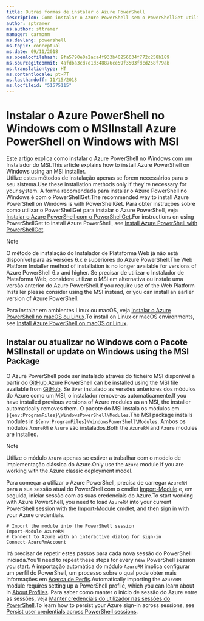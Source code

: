 ```yaml
---
title: Outras formas de instalar o Azure PowerShell
description: Como instalar o Azure PowerShell sem o PowerShellGet utilizar um MSI
author: sptramer
ms.author: sttramer
manager: carmonm
ms.devlang: powershell
ms.topic: conceptual
ms.date: 09/11/2018
ms.openlocfilehash: 9fa5790e0a2aca4f933b40256634f772c258b189
ms.sourcegitcommit: 4afdba3cd7e1d348876ce59f3503fdcd258f79ab
ms.translationtype: HT
ms.contentlocale: pt-PT
ms.lasthandoff: 11/15/2018
ms.locfileid: "51575115"
---
```

# <a name="install-azure-powershell-on-windows-with-msi"></a><span data-ttu-id="752ed-103">Instalar o Azure PowerShell no Windows com o MSI</span><span class="sxs-lookup"><span data-stu-id="752ed-103">Install Azure PowerShell on Windows with MSI</span></span>

<span data-ttu-id="752ed-104">Este artigo explica como instalar o Azure PowerShell no Windows com um Instalador do MSI.</span><span class="sxs-lookup"><span data-stu-id="752ed-104">This article explains how to install Azure PowerShell on Windows using an MSI installer.</span></span>  
<span data-ttu-id="752ed-105">Utilize estes métodos de instalação apenas se forem necessários para o seu sistema.</span><span class="sxs-lookup"><span data-stu-id="752ed-105">Use these installation methods only if they're necessary for your system.</span></span> <span data-ttu-id="752ed-106">A forma recomendada para instalar o Azure PowerShell no Windows é com o PowerShellGet.</span><span class="sxs-lookup"><span data-stu-id="752ed-106">The recommended way to install Azure PowerShell on Windows is with PowerShellGet.</span></span> <span data-ttu-id="752ed-107">Para obter instruções sobre como utilizar o PowerShellGet para instalar o Azure PowerShell, veja [Instalar o Azure PowerShell com o PowerShellGet](install-azurerm-ps.md).</span><span class="sxs-lookup"><span data-stu-id="752ed-107">For instructions on using PowerShellGet to install Azure PowerShell, see [Install Azure PowerShell with PowerShellGet](install-azurerm-ps.md).</span></span>

> [!NOTE]
> <span data-ttu-id="752ed-108">O método de instalação do Instalador de Plataforma Web já não está disponível para as versões 6.x e superiores do Azure PowerShell.</span><span class="sxs-lookup"><span data-stu-id="752ed-108">The Web Platform Installer method of installation is no longer available for versions of Azure PowerShell 6.x and higher.</span></span> <span data-ttu-id="752ed-109">Se precisar de utilizar o Instalador de Plataforma Web, considere utilizar o MSI em alternativa ou instale uma versão anterior do Azure PowerShell.</span><span class="sxs-lookup"><span data-stu-id="752ed-109">If you require use of the Web Platform Installer please consider using the MSI instead, or you can install an earlier version of Azure PowerShell.</span></span>

<span data-ttu-id="752ed-110">Para instalar em ambientes Linux ou macOS, veja [Instalar o Azure PowerShell no macOS ou Linux](install-azurermps-maclinux.md).</span><span class="sxs-lookup"><span data-stu-id="752ed-110">To install on Linux or macOS environments, see [Install Azure PowerShell on macOS or Linux](install-azurermps-maclinux.md).</span></span>

## <a name="install-or-update-on-windows-using-the-msi-package"></a><span data-ttu-id="752ed-111">Instalar ou atualizar no Windows com o Pacote MSI</span><span class="sxs-lookup"><span data-stu-id="752ed-111">Install or update on Windows using the MSI Package</span></span>

<span data-ttu-id="752ed-112">O Azure PowerShell pode ser instalado através do ficheiro MSI disponível a partir do [GitHub](https://github.com/Azure/azure-powershell/releases/latest).</span><span class="sxs-lookup"><span data-stu-id="752ed-112">Azure PowerShell can be installed using the MSI file available from [GitHub](https://github.com/Azure/azure-powershell/releases/latest).</span></span> <span data-ttu-id="752ed-113">Se tiver instalado as versões anteriores dos módulos do Azure como um MSI, o instalador remove-as automaticamente.</span><span class="sxs-lookup"><span data-stu-id="752ed-113">If you have installed previous versions of Azure modules as an MSI, the installer automatically removes them.</span></span> <span data-ttu-id="752ed-114">O pacote do MSI instala os módulos em `${env:ProgramFiles}\WindowsPowerShell\Modules`.</span><span class="sxs-lookup"><span data-stu-id="752ed-114">The MSI package installs modules in `${env:ProgramFiles}\WindowsPowerShell\Modules`.</span></span> <span data-ttu-id="752ed-115">Ambos os módulos `AzureRM` e `Azure` são instalados.</span><span class="sxs-lookup"><span data-stu-id="752ed-115">Both the `AzureRM` and `Azure` modules are installed.</span></span>

> [!NOTE]
> <span data-ttu-id="752ed-116">Utilize o módulo `Azure` apenas se estiver a trabalhar com o modelo de implementação clássica do Azure.</span><span class="sxs-lookup"><span data-stu-id="752ed-116">Only use the `Azure` module if you are working with the Azure classic deployment model.</span></span>

<span data-ttu-id="752ed-117">Para começar a utilizar o Azure PowerShell, precisa de carregar `AzureRM` para a sua sessão atual do PowerShell com o cmdlet [Import-Module](/powershell/module/Microsoft.PowerShell.Core/Import-Module) e, em seguida, iniciar sessão com as suas credenciais do Azure.</span><span class="sxs-lookup"><span data-stu-id="752ed-117">To start working with Azure PowerShell, you need to load `AzureRM` into your current PowerShell session with the [Import-Module](/powershell/module/Microsoft.PowerShell.Core/Import-Module) cmdlet, and then sign in with your Azure credentials.</span></span>

```powershell-interactive
# Import the module into the PowerShell session
Import-Module AzureRM
# Connect to Azure with an interactive dialog for sign-in
Connect-AzureRmAccount
```

<span data-ttu-id="752ed-118">Irá precisar de repetir estes passos para cada nova sessão do PowerShell iniciada.</span><span class="sxs-lookup"><span data-stu-id="752ed-118">You'll need to repeat these steps for every new PowerShell session you start.</span></span> <span data-ttu-id="752ed-119">A importação automática do módulo `AzureRM` implica configurar um perfil do PowerShell, um processo sobre o qual pode obter mais informações em [Acerca de Perfis](/powershell/module/microsoft.powershell.core/about/about_profiles).</span><span class="sxs-lookup"><span data-stu-id="752ed-119">Automatically importing the `AzureRM` module requires setting up a PowerShell profile, which you can learn about in [About Profiles](/powershell/module/microsoft.powershell.core/about/about_profiles).</span></span>
<span data-ttu-id="752ed-120">Para saber como manter o início de sessão do Azure entre as sessões, veja [Manter credenciais do utilizador nas sessões do PowerShell](context-persistence.md).</span><span class="sxs-lookup"><span data-stu-id="752ed-120">To learn how to persist your Azure sign-in across sessions, see [Persist user credentials across PowerShell sessions](context-persistence.md).</span></span>
